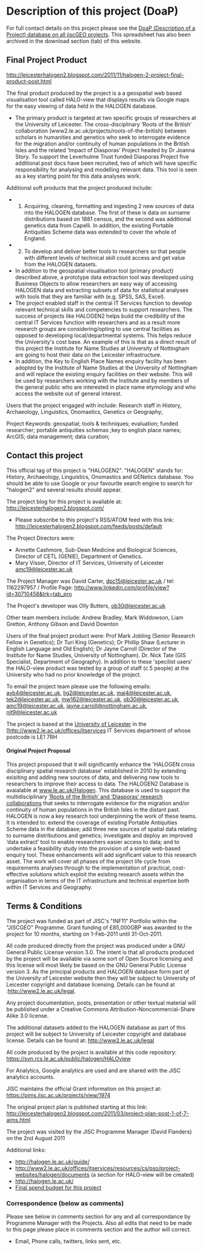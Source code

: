 # Description of this project (DoaP) #
For full contact details on this project please see the [DoaP (Description of a Project) database on all jiscGEO projects](https://spreadsheets1.google.com/pub?hl=en&hl=en&key=0ArsNASxXZiL6dHJzTndIbnNGQU5IemdPMGVoRFNoR0E&single=true&gid=1&output=html).  This spreadsheet has also been archived in the download section (tab) of this website.

## Final Project Product ##


http://leicesterhalogen2.blogspot.com/2011/11/halogen-2-project-final-product-post.html

The final product produced by the project is a a geospatial web based visualisation tool called HALO-view that displays results via Google maps for the easy viewing of data held in the HALOGEN database.
  * The primary product is targeted at two specific groups of researchers at the University of Leicester. The cross-disciplinary ‘Roots of the British’ collaboration
(www2.le.ac.uk/projects/roots-of-the-british) between scholars in humanities and genetics who seek to interrogate evidence for the migration and/or continuity of human populations in the British Isles and the related ‘Impact of Diasporas’ Project headed by Dr Joanna Story. To support the Leverhulme Trust funded Diasporas Project five additional post docs have been recruited, two of which will have specific responsibility for analysing and modelling relevant data. This tool is seen as a key starting point for this data analyses work.


Additional soft products that the project produced include:
  * 1. Acquiring, cleaning, formatting and ingesting 2 new sources of data into the HALOGEN database. The first of these is data on surname distributions based on 1881 census, and the second was additional genetics data from Capelli. In addition, the existing Portable Antiquities Scheme data was extended to cover the whole of England.
  * 2. To develop and deliver better tools to researchers so that people with different levels of technical skill could access and get value from the HALOGEN datasets.
  * In addition to the geospatial visualisation tool (primary product) described above, a prototype data extraction tool was developed using Business Objects to allow researchers an easy way of accessing HALOGEN data and extracting subsets of data for statistical analyses with tools that they are familiar with (e.g. SPSS, SAS, Excel).
  * The project enabled staff in the central IT Services function to develop relevant technical skills and competencies to support researchers.	The success of projects like HALOGEN2 helps build the credibility of the central IT Services function with researchers and as a result more research groups are considering/opting to use central facilities as opposed to developing local/departmental systems. This helps reduce the University's cost base. An example of this is that as a direct result of this project the Institute for Name Studies at University of Nottingham are going to host their data on the Leicester infrastructure.
  * In addition, the Key to English Place Names enquiry facility has been adopted by the Institute of Name Studies at the University of Nottingham and will replace the existing enquiry facilities on their website. This will be used by researchers working with the Institute and by members of the general public who are interested in place name etymology and who access the website out of general interest.

Users that the project engaged with include: Research staff in History, Archaeology, Linguistics, Onomastics, Genetics or Geography;

Project Keywords: geospatial; tools & techniques; evaluation; funded researcher; portable antiquities schemas ;key to english place names; ArcGIS; data management; data curation;

## Contact this project ##
This official tag of this project is "HALOGEN2". "HALOGEN" stands for: History, Archaeology, Linguistics, Onomastics and GENetics database.  You should be able to use Google or your favourite search engine to search for "halogen2" and several results should appear.

The project blog for this project is available at: http://leicesterhalogen2.blogspot.com/
  * Please subscribe to this project's RSS/ATOM feed with this link: http://leicesterhalogen2.blogspot.com/feeds/posts/default

The Project Directors were:
  * Annette Cashmore, Sub-Dean Medicine and Biological
Sciences, Director of CETL (GENIE), Department of Genetics.
  * Mary Visser, Director of IT Services, University of Leicester	amc19@leicester.ac.uk

The Project Manager was David Carter, dpc15@leicester.ac.uk / tel: 1162297957 / Profile Page: http://www.linkedin.com/profile/view?id=30710458&trk=tab_pro

The Project's developer was Olly Butters, ob30@leicester.ac.uk

Other team members include: Andrew Bradley, Mark Widdowson, Liam Gretton, Anthony Gibson and David Downton

Users of the final project product were: Prof Mark Jobling (Senior Research Fellow in Genetics); Dr Turi King (Genetics); Dr Phillip Shaw (Lecturer in English Language and Old English); Dr Jayne Carroll (Director of the Institute for Name Studies, University of Nottingham). Dr. Nick Tate (GIS Specialist, Department of Geography). In addition to these 'specilist users' the HALO-view product was tested by a group of staff (c.5 people) at the University who had no prior knowledge of the project.

To email the project team please use the following emails: avb4@leicester.ac.uk, ljg2@leicester.ac.uk, maj4@leicester.ac.uk, tek2@leicester.ac.uk, mw162@leicester.ac.uk, ob30@leicester.ac.uk, amc19@leicester.ac.uk, jayne.carroll@nottingham.ac.uk, njt9@leicester.ac.uk

The project is based at the [University of Leicester](http://www2.le.ac.uk/) in the [http://www2.le.ac.uk/offices/itservices IT Services department of whose postcode is LE1 7RH

#### Original Project Proposal ####
This project proposed that it will significantly enhance the 'HALOGEN cross disciplinary spatial research database' established in 2010 by extending exisiting and adding new sources of data, and delivering new tools to researchers to improve their access to data. 	The HALOGEN2 Database is avaialable at www.le.ac.uk/Halogen.  This database is used to support the multidisciplinary [‘Roots of the British’ and ‘Diasporas’ research collaborations](http://www2.le.ac.uk/projects/roots-of-the-british) that seeks to interrogate evidence for the migration and/or continuity of human populations in the British Isles in the distant past. HALOGEN is now a key research tool underpinning the work of these teams. It is intended to: extend the coverage of existing Portable Antiquities Scheme data in the database; add three new sources of spatial data relating to surname distributions and genetics; investigate and deploy an improved ‘data extract’ tool to enable researchers easier access to data; and to undertake a feasibility study into the provision of a simple web-based enquiry tool. These enhancements will add significant value to this research asset. The work will cover all phases of the project life cycle from requirements analyses through to the implementation of practical, cost-effective solutions which exploit the existing research assets within the organisation in terms of the IT infrastructure and technical expertise both within IT Services and Geography.

## Terms & Conditions ##
The project was funded as part of JISC's "INF11" Portfolio within the "JISCGEO" Programme.  Grant funding of £85,000GBP was awarded to the project for 10 months, starting on 1-Feb-2011 until 31-Oct-2011.

All code produced directly from the project was produced under a GNU General Public License version 3.0. The intent is that all products produced by the project will be available via some sort of Open Source licensing and this license will most likely be based on the GNU General Public License version 3. As the principal products and HALOGEN database form part of the University of Leicester website then they will be subject to University of Leicester copyright and database licensing. Details can be found at :http://www2.le.ac.uk/legal.

Any project documentation, posts, presentation or other textual material will be published under a Creative Commons Attribution-Noncommercial-Share Alike 3.0 license.

The additional datasets added to the HALOGEN database as part of this project will be subject to University of Leicester copyright and database license. Details can be found at: http://www2.le.ac.uk/legal

All code produced by the project is available at this code repository: https://svn.rcs.le.ac.uk/public/halogen/HALOview

For Analytics, Google analytics are used and are shared with the JISC analytics accounts.

JISC maintains the official Grant information on this project at: https://pims.jisc.ac.uk/projects/view/1974

The original project plan is published starting at this link: http://leicesterhalogen2.blogspot.com/2011/03/project-plan-post-1-of-7-aims.html

The project was visited by the JISC Programme Manager (David Flanders) on the 2nd August 2011

Additional links:
  * http://halogen.le.ac.uk/guide/
  * http://www2.le.ac.uk/offices/itservices/resources/cs/pso/project-websites/halogen/documents (a section for HALO-view will be created)
  * http://halogen.le.ac.uk/
  * [Final spend budget for this project](https://docs.google.com/spreadsheet/ccc?key=0ArsNASxXZiL6dExVTjFJYWRtcFRVcGlJWk9OYzBCU1E&hl=en_GB#gid=10)

### Correspondence (below as comments) ###
Please see below in comments section for any and all correspondance by Programme Manager with the Projects.  Also all edits that need to be made to this page please place in comments section and the author will correct.
  * Email, Phone calls, twitters, links sent, etc.